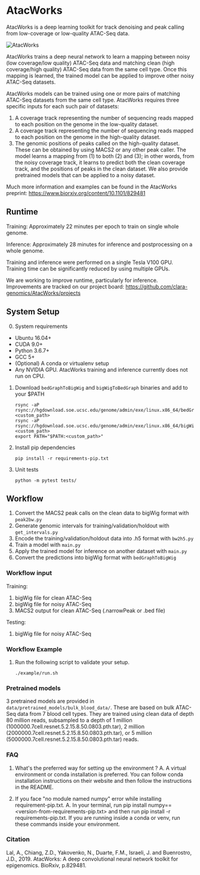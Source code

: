 # AtacWorks

AtacWorks is a deep learning toolkit for track denoising and peak calling from low-coverage or low-quality ATAC-Seq data.

![AtacWorks](https://giphy.com/embed/U3DqwNYL0ehzwnTMvH)

AtacWorks trains a deep neural network to learn a mapping between noisy (low coverage/low quality) ATAC-Seq data and matching clean (high coverage/high quality) ATAC-Seq data from the same cell type. Once this mapping is learned, the trained model can be applied to improve other noisy ATAC-Seq datasets. 

AtacWorks models can be trained using one or more pairs of matching ATAC-Seq datasets from the same cell type. AtacWorks requires three specific inputs for each such pair of datasets:
1. A coverage track representing the number of sequencing reads mapped to each position on the genome in the low-quality dataset.
2. A coverage track representing the number of sequencing reads mapped to each position on the genome in the high-quality dataset. 
3. The genomic positions of peaks called on the high-quality dataset. These can be obtained by using MACS2 or any other peak caller.
The model learns a mapping from (1) to both (2) and (3); in other words, from the noisy coverage track, it learns to predict both the clean coverage track, and the positions of peaks in the clean dataset. We also provide pretrained models that can be applied to a noisy dataset.

Much more information and examples can be found in the AtacWorks preprint: https://www.biorxiv.org/content/10.1101/829481

## Runtime

Training: Approximately 22 minutes per epoch to train on single whole genome.

Inference: Approximately 28 minutes for inference and postprocessing on a whole genome.

Training and inference were performed on a single Tesla V100 GPU. Training time can be significantly reduced by using multiple GPUs.

We are working to improve runtime, particularly for inference. Improvements are tracked on our project board: https://github.com/clara-genomics/AtacWorks/projects 

## System Setup

0. System requirements

* Ubuntu 16.04+
* CUDA 9.0+
* Python 3.6.7+
* GCC 5+
* (Optional) A conda or virtualenv setup
* Any NVIDIA GPU. AtacWorks training and inference currently does not run on CPU.

1. Download `bedGraphToBigWig` and `bigWigToBedGraph` binaries and add to your $PATH
    ```
    rsync -aP rsync://hgdownload.soe.ucsc.edu/genome/admin/exe/linux.x86_64/bedGraphToBigWig <custom_path>
    rsync -aP rsync://hgdownload.soe.ucsc.edu/genome/admin/exe/linux.x86_64/bigWigToBedGraph <custom_path>
    export PATH="$PATH:<custom_path>"
    ```

2. Install pip dependencies

    ```
    pip install -r requirements-pip.txt
    ```

3. Unit tests

    ```
    python -m pytest tests/
    ```

## Workflow

1. Convert the MACS2 peak calls on the clean data to bigWig format with `peak2bw.py`
2. Generate genomic intervals for training/validation/holdout with `get_intervals.py`
3. Encode the training/validation/holdout data into .h5 format with `bw2h5.py`
4. Train a model with `main.py`
5. Apply the trained model for inference on another dataset with `main.py`
6. Convert the predictions into bigWig format with `bedGraphToBigWig`

### Workflow input

Training:
1. bigWig file for clean ATAC-Seq
2. bigWig file for noisy ATAC-Seq
3. MACS2 output for clean ATAC-Seq (.narrowPeak or .bed file)

Testing:
1. bigWig file for noisy ATAC-Seq

### Workflow Example

1. Run the following script to validate your setup.

    ```
    ./example/run.sh
    ```

### Pretrained models

3 pretrained models are provided in `data/pretrained_models/bulk_blood_data/`.
These are based on bulk ATAC-Seq data from 7 blood cell types. They are trained using clean data of depth 80 million reads, subsampled to a depth of 1 million (1000000.7cell.resnet.5.2.15.8.50.0803.pth.tar), 2 million (2000000.7cell.resnet.5.2.15.8.50.0803.pth.tar), or 5 million (5000000.7cell.resnet.5.2.15.8.50.0803.pth.tar) reads.

### FAQ
1. What's the preferred way for setting up the environment ?
A. A virtual environment or conda installation is preferred. You can follow conda installation instructions on their website and then follow the instructions in the README.

2. If you face "no module named numpy" error while installing requirement-pip.txt.
A. In your terminal, run pip install numpy==<version-from-requirements-pip.txt> and then run pip install -r requirements-pip.txt. If you are running inside a conda or venv, run these commands inside your environment.

### Citation

Lal, A., Chiang, Z.D., Yakovenko, N., Duarte, F.M., Israeli, J. and Buenrostro, J.D., 2019. AtacWorks: A deep convolutional neural network toolkit for epigenomics. BioRxiv, p.829481.
